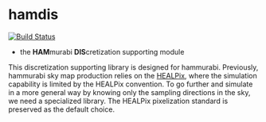 # hamdis

[![Build Status](https://travis-ci.org/gioacchinowang/hamdis.svg?branch=master)](https://travis-ci.org/gioacchinowang/hamdis)

- the **HAM**murabi **DIS**cretization supporting module

This discretization supporting library is designed for hammurabi.
Previously, hammurabi sky map production relies on the [HEALPix](https://healpix.jpl.nasa.gov/),
where the simulation capability is limited by the HEALPix convention.
To go further and simulate in a more general way by knowing only the sampling directions in the sky,
we need a specialized library.
The HEALPix pixelization standard is preserved as the default choice.
